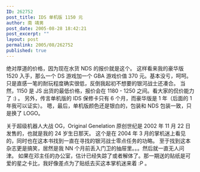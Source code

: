 ```yaml
---
ID: 262752
post_title: IDS 单机版 1150 元
author: 南 靖男
post_date: 2005-08-28 18:42:21
post_excerpt: ""
layout: post
permalink: 2005/08/262752
published: true
---
```

绝对厚道的价格，因为现在水货 NDS 的报价就是这个。
这样看来我的豪华版 1520 入手，那么一个 DS 游戏加一个 GBA 游戏价值 370 元。基本没亏，呵呵。
只是直感一笔的耐玩程度确实很低，反倒我起初不想要的银河战士还凑合。
当然，1150 是 JS 出货的最低价格，报价会在 1180 - 1250 之间。看大家的侃价能力了 :) 。
另外，传言单机版的 IDS 保修卡只有 6 个月，而豪华版是 1 年（后面的 1 年我可以证实）。
嗯，最后，单机版颜色还是银白的，包装和 NDS 包装一致，只是换了 LOGO。

关于超级机器人大战 OG，Original Genelation 原创世纪是 2002 年 11 月 22 日发售的，也就是我的 24 岁生日那天。
这个是在 2004 年 3 月的掌机迷上看见的，同时也在这本书找到一直在寻找的银河战士零点任务的功略。
至于找到这本杂志更是搞笑，居然是我 NN 个月前丢入门卫的抽屉里。。。然后就一直无人问津。
如果在邓主任的办公室，估计已经失踪了或者解体了。那一期送的贴纸是可爱的星之卡比，我好像差点为了贴纸去买这本掌机迷来着 :P 。